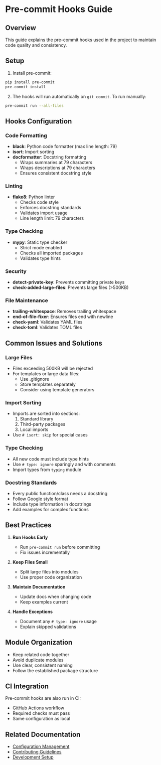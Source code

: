 # Pre-commit Hooks Guide

## Overview
This guide explains the pre-commit hooks used in the project to maintain code quality and consistency.

## Setup

1. Install pre-commit:
```bash
pip install pre-commit
pre-commit install
```

2. The hooks will run automatically on `git commit`. To run manually:
```bash
pre-commit run --all-files
```

## Hooks Configuration

### Code Formatting
- **black**: Python code formatter (max line length: 79)
- **isort**: Import sorting
- **docformatter**: Docstring formatting
  - Wraps summaries at 79 characters
  - Wraps descriptions at 79 characters
  - Ensures consistent docstring style

### Linting
- **flake8**: Python linter
  - Checks code style
  - Enforces docstring standards
  - Validates import usage
  - Line length limit: 79 characters

### Type Checking
- **mypy**: Static type checker
  - Strict mode enabled
  - Checks all imported packages
  - Validates type hints

### Security
- **detect-private-key**: Prevents committing private keys
- **check-added-large-files**: Prevents large files (>500KB)

### File Maintenance
- **trailing-whitespace**: Removes trailing whitespace
- **end-of-file-fixer**: Ensures files end with newline
- **check-yaml**: Validates YAML files
- **check-toml**: Validates TOML files

## Common Issues and Solutions

### Large Files
- Files exceeding 500KB will be rejected
- For templates or large data files:
  - Use .gitignore
  - Store templates separately
  - Consider using template generators

### Import Sorting
- Imports are sorted into sections:
  1. Standard library
  2. Third-party packages
  3. Local imports
- Use `# isort: skip` for special cases

### Type Checking
- All new code must include type hints
- Use `# type: ignore` sparingly and with comments
- Import types from `typing` module

### Docstring Standards
- Every public function/class needs a docstring
- Follow Google style format
- Include type information in docstrings
- Add examples for complex functions

## Best Practices

1. **Run Hooks Early**
   - Run `pre-commit run` before committing
   - Fix issues incrementally

2. **Keep Files Small**
   - Split large files into modules
   - Use proper code organization

3. **Maintain Documentation**
   - Update docs when changing code
   - Keep examples current

4. **Handle Exceptions**
   - Document any `# type: ignore` usage
   - Explain skipped validations

## Module Organization
- Keep related code together
- Avoid duplicate modules
- Use clear, consistent naming
- Follow the established package structure

## CI Integration
Pre-commit hooks are also run in CI:
- GitHub Actions workflow
- Required checks must pass
- Same configuration as local

## Related Documentation
- [Configuration Management](/Users/allan/Projects/iota/docs/adr/0001-configuration-management.md)
- [Contributing Guidelines](/Users/allan/Projects/iota/docs/contributing.md)
- [Development Setup](/Users/allan/Projects/iota/docs/development.md)
